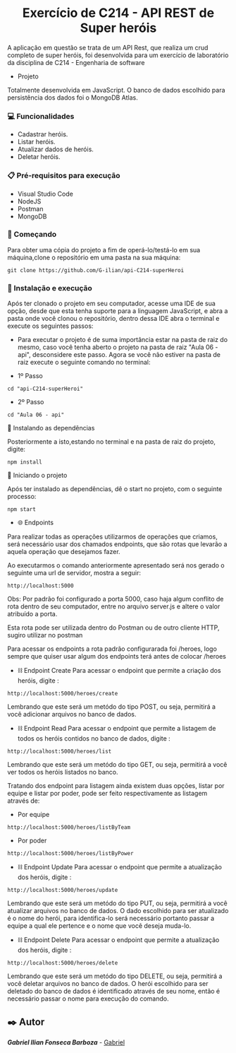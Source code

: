 <h1 align ="center">Exercício de C214 - API REST de Super heróis</h1> 

<p>A aplicação em questão se trata de um API Rest, que realiza um crud completo de super heróis, foi desenvolvida para um exercício de laboratório da disciplina de C214 - Engenharia de software</p>

- Projeto

<p>Totalmente desenvolvida em JavaScript. O banco de dados escolhido para persistência dos dados foi o MongoDB Atlas.</p>

### 💻 Funcionalidades

- Cadastrar heróis.
- Listar heróis.
- Atualizar dados de heróis.
- Deletar heróis.

### 📋 Pré-requisitos para execução
- Visual Studio Code
- NodeJS
- Postman
- MongoDB


### 🚀 Começando
Para obter uma cópia do projeto a fim de operá-lo/testá-lo em sua máquina,clone o repositório em uma pasta na sua máquina:

```
git clone https://github.com/G-ilian/api-C214-superHeroi
```

### 🔧 Instalação e execução
<p>Após ter clonado o projeto em seu computador, acesse uma IDE de sua opção, desde que esta tenha suporte para a linguagem JavaScript, e abra a pasta onde você clonou o repositório, dentro dessa IDE abra o terminal e execute os seguintes passos: </p>

- Para executar o projeto é de suma importância estar na pasta de raiz do mesmo, caso você tenha aberto o projeto na pasta de raiz "Aula 06 - api", desconsidere este passo. Agora se você não estiver na pasta de raiz execute o seguinte comando no terminal: 

- 1º Passo

```
cd "api-C214-superHeroi"
``` 

- 2º Passo

```
cd "Aula 06 - api"
```

📎 Instalando as dependências 

Posteriormente a isto,estando no terminal e na pasta de raiz do projeto, digite:

```
npm install
```

📎 Iniciando o projeto

Após ter instalado as dependências, dê o start no projeto, com o seguinte processo:

```
npm start
```

- 🌐 Endpoints 
<p>Para realizar todas as operações utilizarmos de operações que criamos, será necessário usar dos chamados endpoints, que são rotas que levarão a aquela operação que desejamos fazer.</p>
<p>Ao executarmos o comando anteriormente apresentado será nos gerado o seguinte uma url de servidor, mostra a seguir: </p>

```
http://localhost:5000
```

Obs: Por padrão foi configurado a porta 5000, caso haja algum conflito de rota dentro de seu computador, entre no arquivo server.js e altere o valor atribuído a porta.

<p>Esta rota pode ser utilizada dentro do Postman ou de outro cliente HTTP, sugiro utilizar no postman</p>

Para acessar os endpoints a rota padrão configurarada foi /heroes, logo sempre que quiser usar algum dos endpoints terá antes de colocar /heroes

- ⛓️ Endpoint Create
Para acessar o endpoint que permite a criação dos heróis, digite :
```
http://localhost:5000/heroes/create
```
Lembrando que este será um metódo do tipo POST, ou seja, permitirá a você adicionar arquivos no banco de dados.

- ⛓️ Endpoint Read
Para acessar o endpoint que permite a listagem de todos os heróis contidos no banco de dados, digite :
```
http://localhost:5000/heroes/list

```
<p>Lembrando que este será um metódo do tipo GET, ou seja, permitirá a você ver todos os heróis listados no banco.</P>
<p>Tratando dos endpoint para listagem ainda existem duas opções, listar por equipe e listar por poder, pode ser feito respectivamente as listagem através de:</p>

- Por equipe 

```
http://localhost:5000/heroes/listByTeam

```
- Por poder 
```
http://localhost:5000/heroes/listByPower

```

- ⛓️ Endpoint Update
Para acessar o endpoint que permite a atualização dos heróis, digite :
```
http://localhost:5000/heroes/update
```
Lembrando que este será um metódo do tipo PUT, ou seja, permitirá a você atualizar arquivos no banco de dados. O dado escolhido para ser atualizado é o nome do herói, para identifica-lo será necessário portanto passar a equipe a qual ele pertence e o nome que você deseja muda-lo.

- ⛓️ Endpoint Delete
Para acessar o endpoint que permite a atualização dos heróis, digite :
```
http://localhost:5000/heroes/delete
```
Lembrando que este será um metódo do tipo DELETE, ou seja, permitirá a você deletar arquivos no banco de dados. O herói escolhido para ser deletado do banco de dados é identificado através de seu nome, então é necessário passar o nome para execução do comando.

## ✒️ Autor

***Gabriel Ilian Fonseca Barboza*** - [Gabriel](https://github.com/G-ilian)